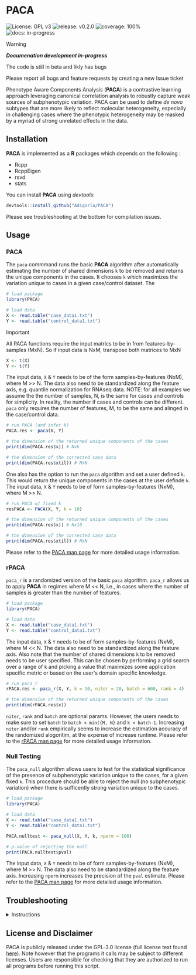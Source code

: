 # PACA

<!-- badges: start -->
![License: GPL v3](https://img.shields.io/badge/License-GPL%20v3-blue.svg)
![release: v0.2.0](https://img.shields.io/badge/release-v0.2.0-green)
![coverage: 100%](https://img.shields.io/badge/coverage-80%25-brightgreen)
![docs: in-progress](https://img.shields.io/badge/docs-in--progress-yellow)
<!-- badges: end -->

>[!WARNING]  
>___Documenation development in-progress___
>
>The code is still in beta and likly has bugs 
>
>Please report all bugs and feature requests by creating a new Issue ticket

Phenotype Aware Components Analysis (**PACA**) is a contrastive learning approach leveraging canonical correlation analysis to robustly capture weak sources of subphenotypic variation. PACA can be used to define *de novo* subtypes that are more likely to reflect molecular heterogeneity, especially in challenging cases where the phenotypic heterogeneity may be masked by a myriad of strong unrelated effects in the data.

## Installation

**PACA** is implemented as a **R** packages which depends on the following :

* Rcpp
* RcppEigen
* rsvd
* stats

You can install **PACA** using *devtools*:

``` r
devtools::install_github("Adigorla/PACA")
```

Please see troubleshooting at the bottom for compilation issues.

## Usage

### PACA

The `paca` commmand runs the basic **PACA** algorithm after automatically estimating the number of shared dimensions `k` to be removed and returns the unique components in the cases. It chooses `k` which maximizes the variation unique to cases in a given case/control dataset. The 
``` r
# load package
library(PACA)

# load data
X <- read.table("case_data1.txt")
Y <- read.table("control_data1.txt")
```
>[!IMPORTANT]
>All PACA functions require the input matrics to be in from features-by-samples (MxN). So if input data is NxM, transpose both matrices to MxN
> ```r
> X <- t(X)
> Y <- t(Y)
> ```
The input data, `X` & `Y` needs to be of the form samples-by-features (NxM), where M >> N. The data also need to be standardized along the feature axis, e.g. quantile normalization for RNAseq data. 
NOTE: for all examples we assume the the number of samples, N, is the same for cases and controls for simplicity. In reality, the number if cases and controls can be different. `paca` only requires the number of features, M, to be the same and alinged in the case/control data.

``` r
# run PACA (and infer k)
PACA.res <- paca(X, Y)

# the dimension of the returned unique components of the cases
print(dim(PACA.res$x)) # Nxk

# the dimension of the corrected case data
print(dim(PACA.res$xtil)) # MxN

```

One also has the option to run the `paca` algorithm and set a user defined `k`. This would return the unique components in the cases at the user definde `k`. The input data, `X` & `Y` needs to be of form samples-by-features (NxM), where M >> N.  
``` r
# run PACA w/ fixed k
resPACA <- PACA(X, Y, k = 10)

# the dimension of the returned unique components of the cases
print(dim(PACA.res$x)) # Nx10

# the dimension of the corrected case data
print(dim(PACA.res$xtil)) # MxN
```

Please refer to the [PACA man page](man/PACA.Rd) for more detailed usage information.

### rPACA

`paca_r` is a randomized version of the basic `paca` algorithm. `paca_r` allows us to apply **PACA** in regimes where M << N, i.e., in cases where the number of samples is greater than the number of features.

``` r
# load package
library(PACA)

# load data
X <- read.table("case_data1.txt")
Y <- read.table("control_data1.txt")
```
The input data, `X` & `Y` needs to be of form samples-by-features (NxM), where M << N. The data also need to be standardized along the feature axis. Also note that the number of shared dimensions `k` to be removed needs to be user specified. This can be chosen by performing a grid search over a range of `k` and picking a value that maximizes some application specific metric or based on the user's domain specific knowledge.

``` r
# run paca_r
rPACA.res <- paca_r(X, Y, k = 10, niter = 20, batch = 600, rank = 4)

# the dimension of the returned unique components of the cases
print(dim(rPACA.res$x))

```
`niter`, `rank` and `batch` are optional params. However, the users needs to make sure to set `batch` to `batch < min({M, N}` and `k < batch-1`. Increasing `niter` and/or `rank` empirically seems to increase the estimation accuracy of the randomized alogoritim, at the expense of increase runtime. 
Please refer to the [rPACA man page](man/rPACA.Rd) for more detailed usage information.

### Null Testing

The `paca_null` algorithm allows users to test for the statistical significance of the presence of subphenotypic variation unique to the cases, for a given fixed `k`. This procedure should be able to reject the null (no subphenotypic variation) when there is sufficently strong variation unique to the cases.

``` r
# load package
library(PACA)

# load data
X <- read.table("case_data1.txt")
Y <- read.table("control_data1.txt")

PACA.nulltest <- paca_null(X, Y, k, nperm = 100)

# p-value of rejecting the null
print(PACA.nulltest$pval)
```
The input data, `X` & `Y` needs to be of form samples-by-features (NxM), where M >> N. The data also need to be standardized along the feature axis. Increasing `nperm` increases the precision of the `pval` estimate.
Please refer to the [PACA man page](man/PACA_null.Rd) for more detailed usage information.

## Troubleshooting

<details>
<summary>Instructions</summary>

If you are using a mac and having installation issues, try installing homebrew or xcode then reinstalling **Rcpp** and **RcppArmadillo**. 

#### R >= 4.0+ on M1/2 Macs
If you are having issues compiling R/Rcpp code on the newer ARM (M1/2) Mac hardware, make you have `gcc(11+)` and `llvm` installed using homebrew.
``` bash 
brew install gcc && brew install llvm 
```

Then update the `Makevars` file in the `~/.R/` directory to the following:
```
# custom G++ makevars 
# adapeted from here: https://stackoverflow.com/questions/65860439/installing-data-table-on-macos

GCC_LOC = /opt/homebrew/Cellar/gcc/11.2.0_3                    # UPATDTE & CHECK  path is valid
FLIBS=-L$(GCC_LOC)/lib/gcc/11 -L$(GCC_LOC)/lib -lgfortran -lm
CXX1X=$(GCC_LOC)/bin/g++-11
CXX98=$(GCC_LOC)/bin/g++-11
CXX11=$(GCC_LOC)/bin/g++-11
CXX14=$(GCC_LOC)/bin/g++-11
CXX17=$(GCC_LOC)/bin/g++-11

LLVM_LOC = /opt/homebrew/opt/llvm                              # UPATDTE & CHECK path is valid
CC=$(GCC_LOC)/bin/gcc-11 -fopenmp
CXX=$(GCC_LOC)/bin/g++-11 -fopenmp
CFLAGS=-g -O3 -Wall -pedantic -std=gnu99 -mtune=native -pipe
CXXFLAGS=-g -O3 -Wall -pedantic -std=c++11 -mtune=native -pipe
LDFLAGS=-L$(LLVM_LOC)/lib -Wl,-rpath,$(LLVM_LOC)/lib
RARM_LOC = /opt/R/arm64                                        # UPATDTE & CHECK path is valid
BREW_LOC = /opt/homebrew                                       # UPATDTE & CHECK path is valid
CPPFLAGS=-I$(LLVM_LOC)/include -I$(BREW_LOC)/include -I$(RARM_LOC)/include -I/Library/Developer/CommandLineTools/SDKs/MacOSX.sdk/usr/include
```
Make sure that the four "UPATDTE & CHECK path is valid" lines point to valid location on your machine. 

For all older versions of R and Intel Mac installation issues, please refer to the detailed instructions on the [The Coatless Professor](https://thecoatlessprofessor.com/programming/cpp/r-compiler-tools-for-rcpp-on-macos/) website.
</details>

## License and Disclaimer

PACA is publicly released under the GPL-3.0 license (full license text found [here](LICENSE.Rd)). Note however that the programs it calls may be subject to different licenses. Users are responsible for checking that they are authorized to run all programs before running this script.

